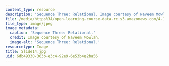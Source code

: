 ```yaml
---
content_type: resource
description: 'Sequence Three: Relational. Image courtesy of Naveem Mowlah.'
file: /media/https%3A/open-learning-course-data-rc.s3.amazonaws.com/4-184-architectural-design-workshop-collage-method-and-form-spring-2004/6db49330363be3c492e96e53b4e2ba56_Slide14.jpg
file_type: image/jpeg
image_metadata:
  caption: 'Sequence Three: Relational.'
  credit: Image courtesy of Naveem Mowlah.
  image-alt: 'Sequence Three: Relational.'
resourcetype: Image
title: Slide14.jpg
uid: 6db49330-363b-e3c4-92e9-6e53b4e2ba56
---
```

